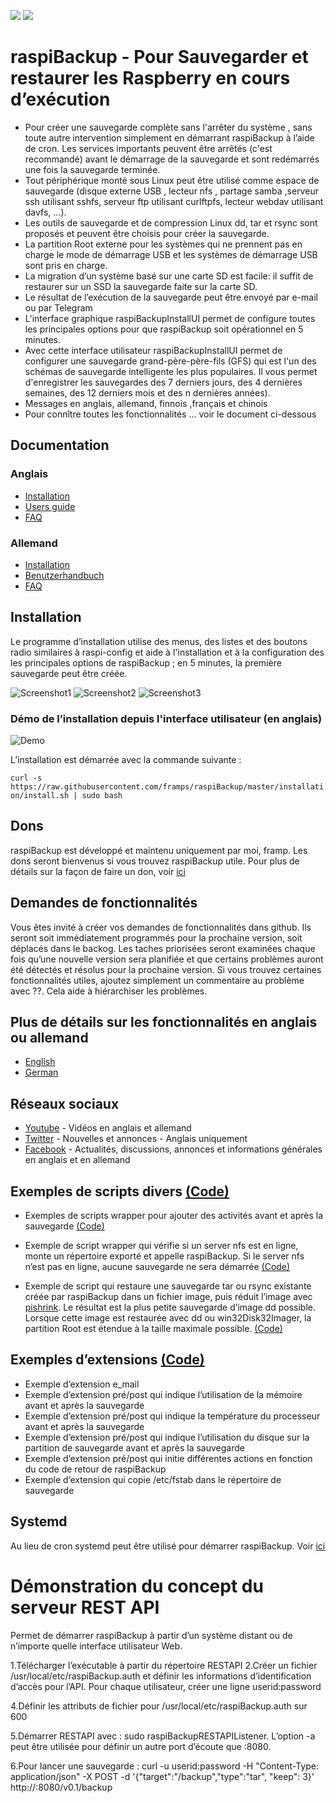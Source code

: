 ![](https://img.shields.io/github/release/framps/raspiBackup.svg?style=flat) ![](https://img.shields.io/github/last-commit/framps/raspiBackup.svg?style=flat)

# raspiBackup - Pour Sauvegarder et restaurer les Raspberry en cours d’exécution

* Pour créer une sauvegarde complète sans l'arrêter du système , sans toute autre intervention simplement en démarrant raspiBackup à l’aide de cron. Les services importants peuvent être arrêtés (c'est recommandé) avant le démarrage de la sauvegarde et sont redémarrés une fois la sauvegarde terminée. 
* Tout périphérique monté sous Linux peut être utilisé comme espace de sauvegarde (disque externe USB , lecteur nfs , partage samba ,serveur ssh utilisant sshfs, serveur ftp utilisant curlftpfs, lecteur webdav utilisant davfs, ...).
* Les outils de sauvegarde et de compression Linux dd, tar et rsync sont proposés et peuvent être choisis pour créer la sauvegarde.
* La partition Root externe pour les systèmes qui ne prennent pas en charge le mode de démarrage USB et les systèmes de démarrage USB sont pris en charge.
* La migration d’un système basé sur une carte SD est facile: il suffit de restaurer sur un SSD la sauvegarde faite sur la carte SD.
* Le résultat de l’exécution de la sauvegarde peut être envoyé par e-mail ou par Telegram
* L'interface graphique raspiBackupInstallUI permet de configure toutes les principales options pour que raspiBackup soit opérationnel en 5 minutes.
* Avec cette interface utilisateur raspiBackupInstallUI permet de configurer une sauvegarde grand-père-père-fils (GFS) qui est l'un des schémas de sauvegarde intelligente les plus populaires. Il vous permet d'enregistrer les sauvegardes des 7 derniers jours, des 4 dernières semaines, des 12 derniers mois et des n dernières années). 
* Messages en anglais, allemand, finnois ,français et chinois
* Pour connître toutes les fonctionnalités ... voir le document ci-dessous

## Documentation

### Anglais
* [Installation](https://www.linux-tips-and-tricks.de/en/quickstart-rbk)
* [Users guide](https://www.linux-tips-and-tricks.de/en/backup)
* [FAQ](https://www.linux-tips-and-tricks.de/en/faq)

### Allemand
* [Installation](https://www.linux-tips-and-tricks.de/de/schnellstart-rbk/)
* [Benutzerhandbuch](https://www.linux-tips-and-tricks.de/de/raspibackup)
* [FAQ](https://www.linux-tips-and-tricks.de/de/faq)

## Installation

Le programme d’installation utilise des menus, des listes et des boutons radio similaires à raspi-config et aide à l'installation et à la configuration des les principales options de raspiBackup ; en 5 minutes, la première sauvegarde peut être créée.


![Screenshot1](https://github.com/mgrafr/raspiBackup/blob/rbackup/images/raspiBackupInstallUI-1.png)
![Screenshot2](https://github.com/mgrafr/raspiBackup/blob/rbackup/images/raspiBackupInstallUI-2.png)
![Screenshot3](https://github.com/mgrafr/raspiBackup/blob/rbackup/images/raspiBackupInstallUI-3.png)

### Démo de l’installation depuis l'interface utilisateur (en anglais)

![Demo](https://www.linux-tips-and-tricks.de/images/raspiBackupInstall_en.gif)

L’installation est démarrée avec la commande suivante :

`curl -s https://raw.githubusercontent.com/framps/raspiBackup/master/installation/install.sh | sudo bash`

## Dons

raspiBackup est développé et maintenu uniquement par moi, framp. Les dons seront bienvenus si vous trouvez raspiBackup utile. Pour plus de détails sur la façon de faire un don, voir <a href="https://www.linux-tips-and-tricks.de/en/donations/" rel="nofollow" _istranslated="1">ici</a>

## Demandes de fonctionnalités

Vous êtes invité à créer vos demandes de fonctionnalités dans github. Ils seront soit immédiatement programmés pour la prochaine version, soit déplacés dans le backog. Les taches priorisées seront examinées chaque fois qu’une nouvelle version sera planifiée et que certains problèmes auront été détectés et résolus pour la prochaine version. Si vous trouvez certaines fonctionnalités utiles, ajoutez simplement un commentaire au problème avec <g-emoji class="g-emoji" alias="+1" fallback-src="https://github.githubassets.com/images/icons/emoji/unicode/1f44d.png" _istranslated="1">??</g-emoji>. Cela aide à hiérarchiser les problèmes.

## Plus de détails sur les fonctionnalités en anglais ou allemand

 * [English](https://www.linux-tips-and-tricks.de/en/all-pages-about-raspibackup/)
 * [German](https://www.linux-tips-and-tricks.de/de/alles-ueber-raspibackup/)

## Réseaux sociaux

 * [Youtube](https://www.youtube.com/channel/UCnFHtfMXVpWy6mzMazqyINg) - Vidéos en anglais et allemand
 * [Twitter](https://twitter.com/linuxframp) - Nouvelles et annonces - Anglais uniquement
 * [Facebook](https://www.facebook.com/raspiBackup) - Actualités, discussions, annonces et informations générales en anglais et en allemand

## Exemples de scripts divers [(Code)](https://github.com/framps/raspiBackup/tree/master/helper)

* Exemples de scripts wrapper pour ajouter des activités avant et après la sauvegarde [(Code)](https://github.com/framps/raspiBackup/blob/master/helper/raspiBackupWrapper.sh)

* Exemple de script wrapper qui vérifie si un server nfs est en ligne, monte un répertoire exporté et appelle raspiBackup. Si le server nfs n’est pas en ligne, aucune sauvegarde ne sera démarrée [(Code)](https://github.com/framps/raspiBackup/blob/master/helper/raspiBackupNfsWrapper.sh)

* Exemple de script qui restaure une sauvegarde tar ou rsync existante créée par raspiBackup dans un fichier image, puis réduit l’image avec [pishrink](https://github.com/Drewsif/PiShrink). Le résultat est la plus petite sauvegarde d’image dd possible. Lorsque cette image est restaurée avec dd ou win32Disk32Imager, la partition Root est étendue à la taille maximale possible. [(Code)](https://github.com/framps/raspiBackup/blob/master/helper/raspiBackupRestore2Image.sh)

## Exemples d’extensions [(Code)](https://github.com/framps/raspiBackup/tree/master/extensions)
* Exemple d’extension e_mail
* Exemple d’extension pré/post qui indique l’utilisation de la mémoire avant et après la sauvegarde
* Exemple d’extension pré/post qui indique la température du processeur avant et après la sauvegarde
* Exemple d’extension pré/post qui indique l’utilisation du disque sur la partition de sauvegarde avant et après la sauvegarde
* Exemple d’extension pré/post qui initie différentes actions en fonction du code de retour de raspiBackup
* Exemple d’extension qui copie /etc/fstab dans le répertoire de sauvegarde

## Systemd

Au lieu de cron systemd peut être utilisé pour démarrer raspiBackup. Voir <a href="/mgrafr/raspiBackup/blob/master/installation/systemd" _istranslated="1">ici</a>

# Démonstration du concept du serveur REST API 

Permet de démarrer raspiBackup à partir d’un système distant ou de n’importe quelle interface utilisateur Web.

1.Télécharger l’exécutable à partir du répertoire RESTAPI
2.Créer un fichier /usr/local/etc/raspiBackup.auth et définir les informations d’identification d’accès pour l’API. Pour chaque utilisateur, créer une ligne userid:password

4.Définir les attributs de fichier pour /usr/local/etc/raspiBackup.auth sur 600

5.Démarrer RESTAPI avec : sudo raspiBackupRESTAPIListener. L’option -a peut être utilisée pour définir un autre port d’écoute que :8080.

6.Pour lancer une sauvegarde : curl -u userid:password -H "Content-Type: application/json" -X POST -d '{"target":"/backup","type":"tar", "keep": 3}' http://<raspiHost>:8080/v0.1/backup


